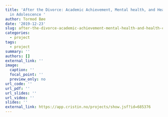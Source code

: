 ```yaml
---
title: 'After the Divorce: Academic Achievement, Mental health, and Health Complaints
  in Adolescence '
author: Tormod Bøe
date: '2019-12-23'
slug: after-the-divorce-academic-achievement-mental-health-and-health-complaints-in-adolescence
categories:
  - project
tags:
  - project
summary: ''
authors: []
external_link: ''
image:
  caption: ''
  focal_point: ''
  preview_only: no
url_code: ''
url_pdf: ''
url_slides: ''
url_video: ''
slides: ''
external_link: https://app.cristin.no/projects/show.jsf?id=685376
---
```


